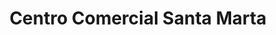 ---
title: "Centro Comercial Santa Marta"
url: /caracas/centro-comercial-santa-marta/
shop: Einkaufszentrum
---